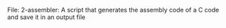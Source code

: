 File: 2-assembler: A script that generates the assembly code of a C code and save it in an output file
